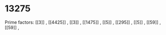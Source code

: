 # 13275

Prime factors: [[3]] , [[4425]] , [[3]] , [[1475]] , [[5]] , [[295]] , [[5]] , [[59]] , [[59]] , 